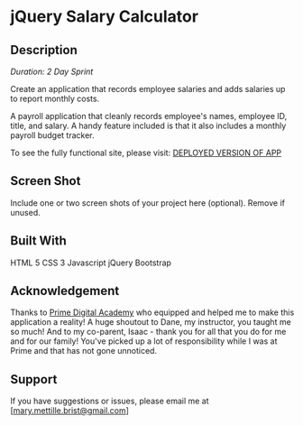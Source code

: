 # jQuery Salary Calculator

## Description

_Duration: 2 Day Sprint_

Create an application that records employee salaries and adds salaries up to report monthly costs.

A payroll application that cleanly records employee's names, employee ID, title, and salary. A handy feature included is that it also includes a monthly payroll budget tracker.

To see the fully functional site, please visit: [DEPLOYED VERSION OF APP](https://mmettille.github.io/jquery-salary-calculator/)

## Screen Shot

Include one or two screen shots of your project here (optional). Remove if unused.

## Built With

HTML 5
CSS 3
Javascript
jQuery
Bootstrap

## Acknowledgement
Thanks to [Prime Digital Academy](www.primeacademy.io) who equipped and helped me to make this application a reality! A huge shoutout to Dane, my instructor, you taught me so much! And to my co-parent, Isaac - thank you for all that you do for me and for our family! You've picked up a lot of responsibility while I was at Prime and that has not gone unnoticed. 

## Support
If you have suggestions or issues, please email me at [mary.mettille.brist@gmail.com]